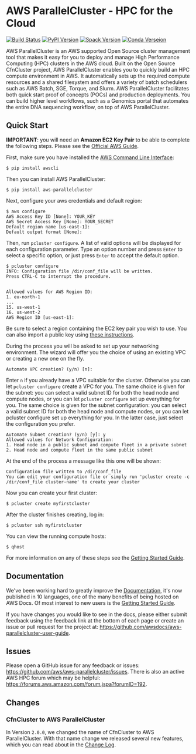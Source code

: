 AWS ParallelCluster - HPC for the Cloud
=======================================

[![Build Status](https://img.shields.io/travis/aws/aws-parallelcluster)](https://travis-ci.org/aws/aws-parallelcluster/)
[![PyPI Version](https://img.shields.io/pypi/v/aws-parallelcluster)](https://pypi.org/project/aws-parallelcluster/)
[![Spack Version](https://img.shields.io/spack/v/aws-parallelcluster)](https://spack.readthedocs.io/en/latest/package_list.html#aws-parallelcluster)
[![Conda Verseion](https://img.shields.io/conda/vn/conda-forge/aws-parallelcluster)](https://anaconda.org/conda-forge/aws-parallelcluster)

AWS ParallelCluster is an AWS supported Open Source cluster management tool that makes it easy for you to deploy and
manage High Performance Computing (HPC) clusters in the AWS cloud.
Built on the Open Source CfnCluster project, AWS ParallelCluster enables you to quickly build an HPC compute environment in AWS.
It automatically sets up the required compute resources and a shared filesystem and offers a variety of batch schedulers such as AWS Batch, SGE, Torque, and Slurm.
AWS ParallelCluster facilitates both quick start proof of concepts (POCs) and production deployments.
You can build higher level workflows, such as a Genomics portal that automates the entire DNA sequencing workflow, on top of AWS ParallelCluster.

Quick Start
-----------
**IMPORTANT**: you will need an **Amazon EC2 Key Pair** to be able to complete the following steps.
Please see the [Official AWS Guide](https://docs.aws.amazon.com/AWSEC2/latest/UserGuide/ec2-key-pairs.html).

First, make sure you have installed the [AWS Command Line Interface](https://docs.aws.amazon.com/cli/latest/userguide/cli-chap-install.html):

```
$ pip install awscli
```

Then you can install AWS ParallelCluster:

```
$ pip install aws-parallelcluster
```

Next, configure your aws credentials and default region:

```
$ aws configure
AWS Access Key ID [None]: YOUR_KEY
AWS Secret Access Key [None]: YOUR_SECRET
Default region name [us-east-1]:
Default output format [None]:
```

Then, run ``pcluster configure``. A list of valid options will be displayed for each
configuration parameter. Type an option number and press ``Enter`` to select a specific option,
or just press ``Enter`` to accept the default option.

```
$ pcluster configure
INFO: Configuration file /dir/conf_file will be written.
Press CTRL-C to interrupt the procedure.


Allowed values for AWS Region ID:
1. eu-north-1
...
15. us-west-1
16. us-west-2
AWS Region ID [us-east-1]:
```

Be sure to select a region containing the EC2 key pair you wish to use. You can also import a public key using
[these instructions](https://docs.aws.amazon.com/AWSEC2/latest/UserGuide/ec2-key-pairs.html#how-to-generate-your-own-key-and-import-it-to-aws).

During the process you will be asked to set up your networking environment. The wizard will offer you the choice of
using an existing VPC or creating a new one on the fly.

```
Automate VPC creation? (y/n) [n]:
```

Enter ``n`` if you already have a VPC suitable for the cluster. Otherwise you can let ``pcluster configure``
create a VPC for you. The same choice is given for the subnet: you can select a valid subnet ID for
both the head node and compute nodes, or you can let ``pcluster configure`` set up everything for you.
The same choice is given for the subnet configuration: you can select a valid subnet ID for both
the head node and compute nodes, or you can let pcluster configure set up everything for you.
In the latter case, just select the configuration you prefer.

```
Automate Subnet creation? (y/n) [y]: y
Allowed values for Network Configuration:
1. Head node in a public subnet and compute fleet in a private subnet
2. Head node and compute fleet in the same public subnet
```


At the end of the process a message like this one will be shown:

```
Configuration file written to /dir/conf_file
You can edit your configuration file or simply run 'pcluster create -c /dir/conf_file cluster-name' to create your cluster
```


Now you can create your first cluster:

```
$ pcluster create myfirstcluster
```


After the cluster finishes creating, log in:

```
$ pcluster ssh myfirstcluster
```

You can view the running compute hosts:

```
$ qhost
```

For more information on any of these steps see the [Getting Started Guide](https://docs.aws.amazon.com/parallelcluster/latest/ug/getting_started.html).

Documentation
-------------

We've been working hard to greatly improve the [Documentation](https://docs.aws.amazon.com/parallelcluster/latest/ug/), it's now published in 10 languages, one of the many benefits of being hosted on AWS Docs. Of most interest to new users is
the [Getting Started Guide](https://docs.aws.amazon.com/parallelcluster/latest/ug/getting_started.html).

If you have changes you would like to see in the docs, please either submit feedback using the feedback link at the bottom
of each page or create an issue or pull request for the project at:
https://github.com/awsdocs/aws-parallelcluster-user-guide.

Issues
------

Please open a GitHub issue for any feedback or issues:
https://github.com/aws/aws-parallelcluster/issues.  There is also an active AWS
HPC forum which may be helpful: https://forums.aws.amazon.com/forum.jspa?forumID=192.

Changes
-------

### CfnCluster to AWS ParallelCluster
In Version `2.0.0`, we changed the name of CfnCluster to AWS ParallelCluster. With that name change we released several new features, which you can read about in the [Change Log](https://github.com/aws/aws-parallelcluster/blob/develop/CHANGELOG.md#200).

